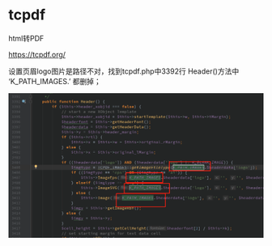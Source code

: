 # tcpdf
html转PDF

https://tcpdf.org/

设置页眉logo图片是路径不对，找到tcpdf.php中3392行 Header()方法中 ‘K_PATH_IMAGES.’ 都删掉；


![image](https://github.com/LIU-FH/tcpdf/blob/master/1.png)



